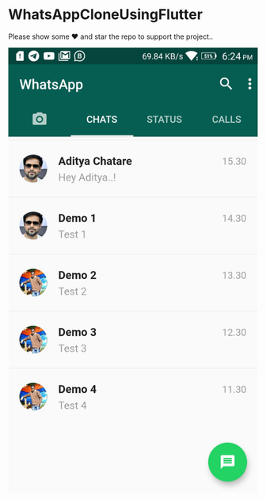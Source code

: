 # WhatsAppCloneUsingFlutter

Please show some ❤️ and star the repo to support the project..


![](https://raw.githubusercontent.com/adityachatare/WhatsAppCloneUsingFlutter/master/Screenshots/Screenshot_2019-11-12-18-24-36-440.jpeg)

